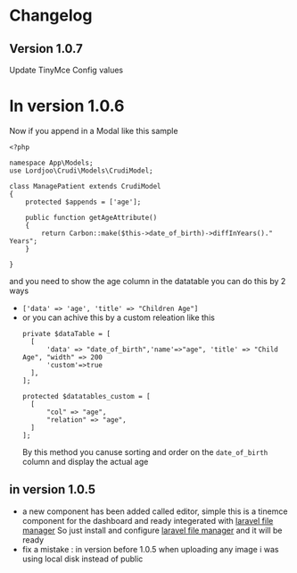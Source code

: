 # Changelog

## Version 1.0.7
Update TinyMce Config values  

# In version 1.0.6
Now if you append in a Modal like this sample 
```
<?php

namespace App\Models;
use Lordjoo\Crudi\Models\CrudiModel;

class ManagePatient extends CrudiModel 
{
    protected $appends = ['age'];

    public function getAgeAttribute()
    {
        return Carbon::make($this->date_of_birth)->diffInYears()." Years";
    }

}
```
and you need to show the age column in the datatable you can do this by 2 ways 
* ```['data' => 'age', 'title' => "Children Age"]```
* or you can achive this by a custom releation like this 
  ```
  private $dataTable = [
    [
        'data' => "date_of_birth",'name'=>"age", 'title' => "Child Age", "width" => 200    
        'custom'=>true
    ],
  ];
  
  protected $datatables_custom = [
    [
        "col" => "age",
        "relation" => "age",
    ]
  ];
  ```
  By this method you canuse sorting and order on the ```date_of_birth``` column and display the actual age 

## in version 1.0.5 

* a new component has been added called editor, simple this is a tinemce component for the dashboard and ready integerated with <a href='https://github.com/UniSharp/laravel-filemanager'>laravel file manager</a> 
So just install and configure <a href='https://github.com/UniSharp/laravel-filemanager'>laravel file manager</a> and it will be ready 
* fix a mistake : in version before 1.0.5 when uploading any image i was using local disk instead of public 


